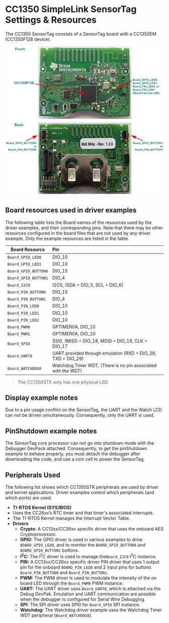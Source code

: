 # CC1350 SimpleLink SensorTag Settings & Resources

The CC1350 SensorTag consists of a SensorTag board with a CC1350EM
(CC1350F128 device).

![](./images/CC1350STK.jpg "CC1350 SensorTag")

## Board resources used in driver examples

The following table lists the Board names of the resources used by
the driver examples, and their corresponding pins.  Note that there may be
other resources configured in the board files that are not used by any
driver example.  Only the example resources are listed in the table.

  |Board Resource|Pin|
  |--------------|:---|
  |`Board_GPIO_LED0`|DIO_10|
  |`Board_GPIO_LED1`|DIO_10|
  |`Board_GPIO_BUTTON0`|DIO_15|
  |`Board_GPIO_BUTTON1`|DIO_4|
  |`Board_I2C0`|I2C0, (SDA = DIO_5, SCL = DIO_6)|
  |`Board_PIN_BUTTON0`|DIO_15|
  |`Board_PIN_BUTTON1`|DIO_4|
  |`Board_PIN_LED0`|DIO_10|
  |`Board_PIN_LED1`|DIO_10|
  |`Board_PIN_LED2`|DIO_10|
  |`Board_PWM0`|GPTIMER0A, DIO_10|
  |`Board_PWM1`|GPTIMER0A, DIO_10|
  |`Board_SPI0`|SSI0, (MISO = DIO_18, MOSI = DIO_19, CLK = DIO_17|
  |`Board_UART0`|UART provided through emulation (RXD = DIO_28, TXD = DIO_29)|
  |`Board_WATCHDOG0`|Watchdog Timer WDT, (There is no pin associated with the WDT)|

> The CC1350STK only has one physical LED.

## Display example notes

Due to a pin usage conflict on the SensorTag, the UART and the Watch LCD
can not be driven simultaneously. Consequently, only the UART is used.

## PinShutdown example notes

The SensorTag core processor can not go into shutdown mode with the Debugger DevPack attached.
Consequently, to get the pinShutdown example to behave properly, you must detach the debugger
after downloading the code, and use a coin cell to power the SensorTag.

## Peripherals Used

The following list shows which CC1350STK peripherals are used by
driver and kernel applications. Driver examples control which peripherals (and which ports) are used.

* __TI-RTOS Kernel (SYS/BIOS)__
* Uses the CC26xx’s RTC timer and that timer's associated interrupts.
* The TI-RTOS Kernel manages the Interrupt Vector Table.
* __Drivers__
    * __Crypto:__ A CC13xx/CC26xx specific driver that uses the onboard AES Cryptoprocessor.
    * __GPIO:__ The GPIO driver is used in various examples to drive `BOARD_GPIO_LED0`, and to monitor the `BOARD_GPIO_BUTTON0` and `BOARD_GPIO_BUTTON1` buttons.
    * __I<sup>2</sup>C:__ The I<sup>2</sup>C driver is used to manage the`Board_I2C0` I<sup>2</sup>C instance.
    * __PIN:__ A CC13xx/CC26xx specific driver PIN driver that uses 1 output pin for the onboard `BOARD_PIN_LED0` and 2 input pins for buttons `Board_PIN_BUTTON0` and `Board_PIN_BUTTON1`.
    * __PWM:__ The PWM driver is used to modulate the intensity of the on board LED through the `Board_PWM0` PWM instance.
    * __UART:__ The UART driver uses `Board_UART0`, which is attached via the Debug DevPak. Emulation and UART communication are possible when the debugger is configured for Serial Wire Debugging.
    * __SPI:__ The SPI driver uses SPI0 for `Board_SPI0` SPI instance.
    * __Watchdog:__ The Watchdog driver example uses the Watchdog Timer WDT peripheral (`Board_WATCHDOG0`).
